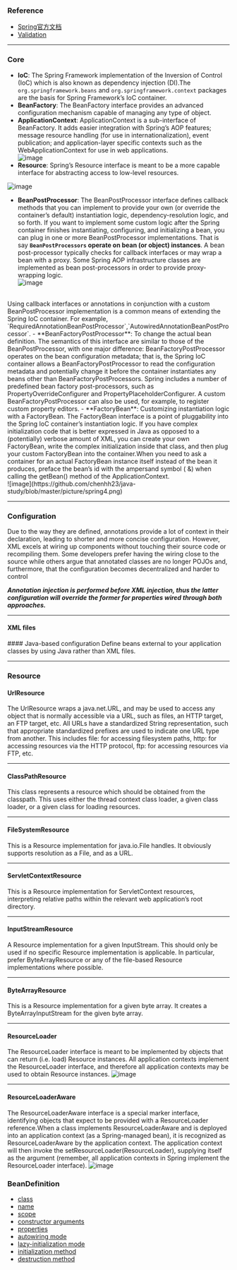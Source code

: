 ### Reference
- [Spring官方文档](https://docs.spring.io/spring/docs/5.1.0.BUILD-SNAPSHOT/spring-framework-reference/)
- [Validation](https://www.ibm.com/developerworks/cn/java/j-lo-beanvalid/index.html)

---
### Core
- **IoC**: The Spring Framework implementation of the Inversion of Control (IoC) which is also known as dependency injection (DI).The `org.springframework.beans` and `org.springframework.context` packages are the basis for Spring Framework’s IoC container.
- **BeanFactory**: The BeanFactory interface provides an advanced configuration mechanism capable of managing any type of object.
- **ApplicationContext**: ApplicationContext is a sub-interface of BeanFactory. It adds easier integration with Spring’s AOP features; message resource handling (for use in internationalization), event publication; and application-layer specific contexts such as the WebApplicationContext for use in web applications.<br/>
![image](https://github.com/chenhh23/java-study/blob/master/picture/spring1.png)
- **Resource**: Spring’s Resource interface is meant to be a more capable interface for abstracting access to low-level resources.<br/>

![image](https://github.com/chenhh23/java-study/blob/master/picture/spring2.png)
- **BeanPostProcessor**: The BeanPostProcessor interface defines callback methods that you can implement to provide your own (or override the container’s default) instantiation logic, dependency-resolution logic, and so forth. If you want to implement some custom logic after the Spring container finishes instantiating, configuring, and initializing a bean, you can plug in one or more BeanPostProcessor implementations. That is say **`BeanPostProcessors` operate on bean (or object) instances**. A bean post-processor typically checks for callback interfaces or may wrap a bean with a proxy. Some Spring AOP infrastructure classes are implemented as bean post-processors in order to provide proxy-wrapping logic.<br/> 
![image](https://github.com/chenhh23/java-study/blob/master/picture/spring3.png)
<br/>
Using callback interfaces or annotations in conjunction with a custom BeanPostProcessor implementation is a common means of extending the Spring IoC container. For example, `RequiredAnnotationBeanPostProcessor`,`AutowiredAnnotationBeanPostProcessor`.
- **BeanFactoryPostProcessor**: To change the actual bean definition. The semantics of this interface are similar to those of the BeanPostProcessor, with one major difference: BeanFactoryPostProcessor operates on the bean configuration metadata; that is, the Spring IoC container allows a BeanFactoryPostProcessor to read the configuration metadata and potentially change it before the container instantiates any beans other than BeanFactoryPostProcessors. Spring includes a number of predefined bean factory post-processors, such as PropertyOverrideConfigurer and PropertyPlaceholderConfigurer. A custom BeanFactoryPostProcessor can also be used, for example, to register custom property editors.
- **FactoryBean**: Customizing instantiation logic with a FactoryBean. The FactoryBean interface is a point of pluggability into the Spring IoC container’s instantiation logic. If you have complex initialization code that is better expressed in Java as opposed to a (potentially) verbose amount of XML, you can create your own FactoryBean, write the complex initialization inside that class, and then plug your custom FactoryBean into the container.When you need to ask a container for an actual FactoryBean instance itself instead of the bean it produces, preface the bean’s id with the ampersand symbol ( &) when calling the getBean() method of the ApplicationContext. <br/>
![image](https://github.com/chenhh23/java-study/blob/master/picture/spring4.png)

---
### Configuration
Due to the way they are defined, annotations provide a lot of context in their declaration, leading to shorter and more concise configuration. However, XML excels at wiring up components without touching their source code or recompiling them. Some developers prefer having the wiring close to the source while others argue that annotated classes are no longer POJOs and, furthermore, that the configuration becomes decentralized and harder to control

***Annotation injection is performed before XML injection, thus the latter configuration will override the former for properties wired through both approaches.***

---
#### XML files
<bean/>
#### Java-based configuration
Define beans external to your application classes by using Java rather than XML files.

---
### Resource

#### UrlResource
The UrlResource wraps a java.net.URL, and may be used to access any object that is normally accessible via a URL, such as files, an HTTP target, an FTP target, etc. All URLs have a standardized String representation, such that appropriate standardized prefixes are used to indicate one URL type from another. This includes file: for accessing filesystem paths, http: for accessing resources via the HTTP protocol, ftp: for accessing resources via FTP, etc.

--- 
#### ClassPathResource
This class represents a resource which should be obtained from the classpath. This uses either the thread context class loader, a given class loader, or a given class for loading resources.

--- 
#### FileSystemResource
This is a Resource implementation for java.io.File handles. It obviously supports resolution as a File, and as a URL.

---
#### ServletContextResource
This is a Resource implementation for ServletContext resources, interpreting relative paths within the relevant web application’s root directory.

---
#### InputStreamResource
A Resource implementation for a given InputStream. This should only be used if no specific Resource implementation is applicable. In particular, prefer ByteArrayResource or any of the file-based Resource implementations where possible.

---
#### ByteArrayResource
This is a Resource implementation for a given byte array. It creates a ByteArrayInputStream for the given byte array.

---
#### ResourceLoader
The ResourceLoader interface is meant to be implemented by objects that can return (i.e. load) Resource instances. All application contexts implement the ResourceLoader interface, and therefore all application contexts may be used to obtain Resource instances.
![image](https://github.com/chenhh23/java-study/blob/master/picture/spring5.png)

---
#### ResourceLoaderAware
The ResourceLoaderAware interface is a special marker interface, identifying objects that expect to be provided with a ResourceLoader reference.When a class implements ResourceLoaderAware and is deployed into an application context (as a Spring-managed bean), it is recognized as ResourceLoaderAware by the application context. The application context will then invoke the setResourceLoader(ResourceLoader), supplying itself as the argument (remember, all application contexts in Spring implement the ResourceLoader interface).
![image](https://github.com/chenhh23/java-study/blob/master/picture/spring6.png)

### BeanDefinition
- [class](https://docs.spring.io/spring/docs/5.1.0.BUILD-SNAPSHOT/spring-framework-reference/core.html#beans-factory-class)
- [name](https://docs.spring.io/spring/docs/5.1.0.BUILD-SNAPSHOT/spring-framework-reference/core.html#beans-beanname)
- [scope](https://docs.spring.io/spring/docs/5.1.0.BUILD-SNAPSHOT/spring-framework-reference/core.html#beans-factory-scopes)
- [constructor arguments](https://docs.spring.io/spring/docs/5.1.0.BUILD-SNAPSHOT/spring-framework-reference/core.html#beans-factory-collaborators)
- [properties](https://docs.spring.io/spring/docs/5.1.0.BUILD-SNAPSHOT/spring-framework-reference/core.html#beans-factory-collaborators)
- [autowiring mode](https://docs.spring.io/spring/docs/5.1.0.BUILD-SNAPSHOT/spring-framework-reference/core.html#beans-factory-autowire)
- [lazy-initialization mode](https://docs.spring.io/spring/docs/5.1.0.BUILD-SNAPSHOT/spring-framework-reference/core.html#beans-factory-lazy-init)
- [initialization method](https://docs.spring.io/spring/docs/5.1.0.BUILD-SNAPSHOT/spring-framework-reference/core.html#beans-factory-lifecycle-initializingbean)
- [destruction method](https://docs.spring.io/spring/docs/5.1.0.BUILD-SNAPSHOT/spring-framework-reference/core.html#beans-factory-lifecycle-disposablebean)

